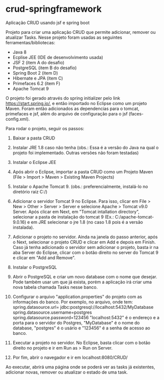 # crud-springframework

Aplicação CRUD usando jsf e spring boot

Projeto para criar uma aplicação CRUD que permite adicionar, remover ou atualizar Tasks. Nesse projeto foram usadas as seguintes ferramentas/bibliotecas:

 - Java 8
 - Ecplise JEE (IDE de desenvolvimento usada)
 - JSF 2 (item A do desafio)
 - PostgreSQL (item B do desafio)
 - Spring Boot 2 (item D)
 - Hibernate e JPA (item C)
 - Primefaces 6.2 (item F)
 - Apache Tomcat 9
 
O projeto foi gerado através do spring initializer pelo link https://start.spring.io/, e então importado no Eclipse como um projeto Maven. Foram então adicionados as dependencias para o tomcat, primefaces e jsf, além do arquivo de configuração para o jsf (faces-config.xml).

Para rodar o projeto, seguir os passos:

1) Baixar a pasta CRUD

2) Instalar JRE 1.8 caso não tenha (obs.: Essa é a versão do Java na qual o projeto foi implementado. Outras versões não foram testadas)

3) Instalar o Eclipse JEE

4) Após abrir o Eclipse, importar a pasta CRUD como um Projeto Maven (File > Import > Maven > Existing Maven Projects)

5) Instalar o Apache Tomcat 9. (obs.: preferencialmente, instalá-lo no diretório raiz C:/)

6) Adicionar o servidor Tomcat 9 no Eclipse. Para isso, clicar em File > New > Other > Server > Server e selecione Apache > Tomcat v9.0 Server. Após clicar em Next, em "Tomcat intallation directory", selecionar a pasta de instalação do tomcat 9 (Ex.: C:/apache-tomcat-9.0.16) e em JRE selecionar o jre 1.8 (no caso 1.8 pois é a versão instalada).

7) Adicionar o projeto no servidor. Ainda na janela do passo anterior, após o Next, selecionar o projeto CRUD e clicar em Add e depois em Finish. Caso já tenha adicionado o servidor sem adicionar o projeto, basta ir na aba Server do Eclipse, clicar com o botão direito no server do Tomcat 9 e clicar em "Add and Remove".

8) Instalar o PostgreSQL

9) Abrir o PostgreSQL e criar um novo database com o nome que desejar. Pode também usar um que já exista, porém a aplicação irá criar uma nova tabela chamada Tasks nesse banco.

10) Configurar o arquivo "application.properties" do projeto com as informações do banco. Por exemplo, no arquivo, onde tem:
      spring.datasource.url= jdbc:postgresql://localhost:5432/MyDatabase
      spring.datasource.username=postgres
      spring.datasource.password=123456
"localhost:5432" é o endereço e a porta para o servidor do Postgres, "MyDatabase" é o nome do database, "postgres" é o usário e "123456" é a senha de acesso ao banco.

11) Executar a projeto no servidor. No Eclipse, basta clicar com o botão direito no projeto e ir em Run as > Run on Server.

12) Por fim, abrir o navegador e ir em localhost:8080/CRUD/

Ao executar, abrirá uma página onde se poderá ver as tasks já existentes, adicionar novas, remover ou atualizar o estado de uma task.
